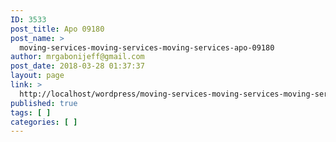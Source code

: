 ```yaml
---
ID: 3533
post_title: Apo 09180
post_name: >
  moving-services-moving-services-moving-services-apo-09180
author: mrgabonijeff@gmail.com
post_date: 2018-03-28 01:37:37
layout: page
link: >
  http://localhost/wordpress/moving-services-moving-services-moving-services-apo-09180/
published: true
tags: [ ]
categories: [ ]
---
```

